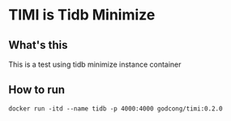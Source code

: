 # TIMI is Tidb Minimize

## What's this ##
This is a test using tidb minimize instance container

## How to run ##
```
docker run -itd --name tidb -p 4000:4000 godcong/timi:0.2.0
```

